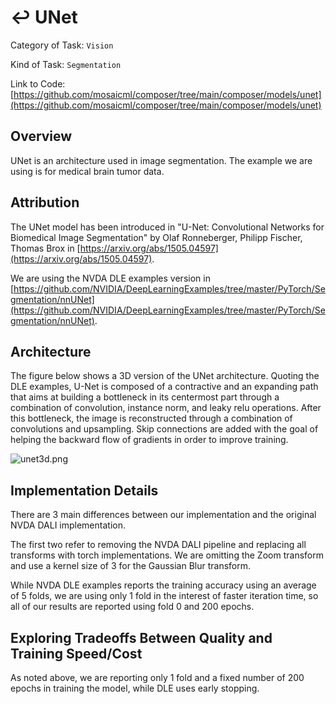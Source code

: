 # ↩️ UNet

Category of Task: `Vision`

Kind of Task: `Segmentation`

Link to Code: [https://github.com/mosaicml/composer/tree/main/composer/models/unet](https://github.com/mosaicml/composer/tree/main/composer/models/unet)

## Overview

UNet is an architecture used in image segmentation. The example we are using is for medical brain tumor data.

## Attribution

The UNet model has been introduced in "U-Net: Convolutional Networks for Biomedical Image Segmentation" by Olaf Ronneberger, Philipp Fischer, Thomas Brox in [https://arxiv.org/abs/1505.04597](https://arxiv.org/abs/1505.04597).

We are using the NVDA DLE examples version in
[https://github.com/NVIDIA/DeepLearningExamples/tree/master/PyTorch/Segmentation/nnUNet](https://github.com/NVIDIA/DeepLearningExamples/tree/master/PyTorch/Segmentation/nnUNet).

## Architecture

The figure below shows a 3D version of the UNet architecture. Quoting the DLE examples, U-Net is composed of a contractive and an expanding path that aims at building a bottleneck in its centermost part through a combination of convolution, instance norm, and leaky relu operations. After this bottleneck, the image is reconstructed through a combination of convolutions and upsampling. Skip connections are added with the goal of helping the backward flow of gradients in order to improve training.

![unet3d.png](https://storage.googleapis.com/docs.mosaicml.com/images/models/unet3d.png)

## Implementation Details

There are 3 main differences between our implementation and the original NVDA DALI implementation.

The first two refer to removing the NVDA DALI pipeline and replacing all transforms with torch implementations. We are omitting the Zoom transform and use a kernel size of 3 for the Gaussian Blur transform.

While NVDA DLE examples reports the training accuracy using an average of 5 folds, we are using only 1 fold in the interest of faster iteration time, so all of our results are reported using fold 0 and 200 epochs.

## Exploring Tradeoffs Between Quality and Training Speed/Cost

As noted above, we are reporting only 1 fold and a fixed number of 200 epochs in training the model, while DLE uses early stopping.